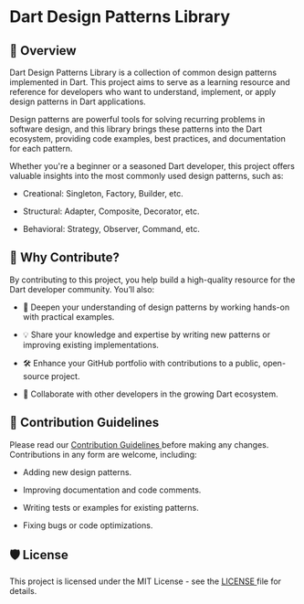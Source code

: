 # Dart Design Patterns Library

## 🎨 Overview

Dart Design Patterns Library is a collection of common design patterns implemented in Dart. This project aims to serve as a learning resource and reference for developers who want to understand, implement, or apply design patterns in Dart applications.

Design patterns are powerful tools for solving recurring problems in software design, and this library brings these patterns into the Dart ecosystem, providing code examples, best practices, and documentation for each pattern.

Whether you're a beginner or a seasoned Dart developer, this project offers valuable insights into the most commonly used design patterns, such as:

- Creational: Singleton, Factory, Builder, etc.

- Structural: Adapter, Composite, Decorator, etc.

- Behavioral: Strategy, Observer, Command, etc.

## 🚀 Why Contribute?

By contributing to this project, you help build a high-quality resource for the Dart developer community. You’ll also:

- 🧠 Deepen your understanding of design patterns by working hands-on with practical examples.

- 💡 Share your knowledge and expertise by writing new patterns or improving existing implementations.

- 🛠 Enhance your GitHub portfolio with contributions to a public, open-source project.

- 🤝 Collaborate with other developers in the growing Dart ecosystem.

## 📝 Contribution Guidelines

Please read our <a href="https://github.com/ahmedelazab1220/Dart-DesignPattern/blob/main/CONTRIBUTING.md"> Contribution Guidelines </a> before making any changes. Contributions in any form are welcome, including:

- Adding new design patterns.

- Improving documentation and code comments.

- Writing tests or examples for existing patterns.

- Fixing bugs or code optimizations.

## 🛡 License

This project is licensed under the MIT License - see the <a href="https://github.com/ahmedelazab1220/Dart-DesignPattern/blob/main/LICENSE"> LICENSE </a> file for details.
